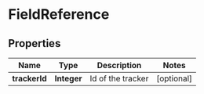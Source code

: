 

# FieldReference

## Properties

Name | Type | Description | Notes
------------ | ------------- | ------------- | -------------
**trackerId** | **Integer** | Id of the tracker |  [optional]



